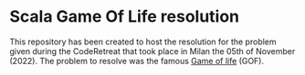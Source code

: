 # Scala Game Of Life resolution

This repository has been created to host the resolution for the problem given during
the CodeRetreat that took place in Milan the 05th of November (2022).
The problem to resolve was the famous [Game of life](https://en.wikipedia.org/wiki/Conway%27s_Game_of_Life) (GOF).

